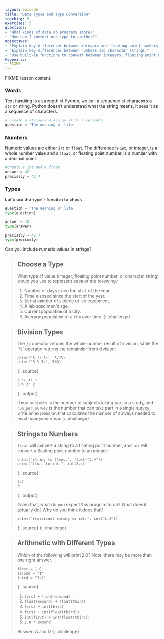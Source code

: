```yaml
---
layout: episode
title: "Data Types and Type Conversion"
teaching: 5
exercises: 5
questions:
- "What kinds of data do programs store?"
- "How can I convert one type to another?"
objectives:
- "Explain key differences between integers and floating point numbers."
- "Explain key differences between numbers and character strings."
- "Use built-in functions to convert between integers, floating point numbers, and strings."
keypoints:
- FIXME
---
```

FIXME: lesson content.

### Words

Text handling is a strength of Python, we call a sequence of characters a `str` or string. Python doesn't understand what the string means, it sees it as a sequence of characters.

```python
# create a string and assign it to a variable
question = 'The meaning of life'
```

### Numbers

Numeric values are either `int` or `float`. The difference is `int`, or integer, is a whole number value and a `float`, or floating point number, is a number with a decimal point.

```python
#create a int and a float
answer = 42
precisely = 42.7
```

### Types

Let's use the `type()` function to check

```python
question = 'The meaning of life'
type(question)
```
```python
answer = 42
type(answer)
```
```python
precisely = 42.7
type(precisely)
```

Can you include numeric values in strings?

> ## Choose a Type
> 
> What type of value (integer, floating point number, or character string)
> would you use to represent each of the following?
> 
> 1. Number of days since the start of the year.
> 2. Time elapsed since the start of the year.
> 3. Serial number of a piece of lab equipment.
> 4. A lab specimen's age.
> 5. Current population of a city.
> 6. Average population of a city over time.
{: .challenge}

> ## Division Types
> 
> The `//` operator returns the whole-number result of division,
> while the '%' operator returns the remainder from division:
> 
> ~~~
> print('5 // 3:', 5//3)
> print('5 % 3:', 5%3)
> ~~~
> {: .source}
> 
> ~~~
> 5 // 3: 1
> 5 % 3: 2
> ~~~
> {: .output}
> 
> If `num_subjects` is the number of subjects taking part in a study,
> and `num_per_survey` is the number that can take part in a single survey,
> write an expression that calculates the number of surveys needed
> to reach everyone once.
{: .challenge}

> ## Strings to Numbers
> 
> `float` will convert a string to a floating point number,
> and `int` will convert a floating point number to an integer:
> 
> ~~~
> print("string to float:", float("3.4"))
> print("float to int:", int(3.4))
> ~~~
> {: .source}
> 
> ~~~
> 3.4
> 3
> ~~~
> {: .output}
> 
> Given that,
> what do you expect this program to do?
> What does it actually do?
> Why do you think it does that?
> 
> ~~~
> print("fractional string to int:", int("3.4"))
> ~~~
> {: .source}
{: .challenge}

> ## Arithmetic with Different Types
> 
> Which of the following will print 2.0?
> Note: there may be more than one right answer.
> 
> ~~~
> first = 1.0
> second = "1"
> third = "1.1"
> ~~~
> {: .source}
> 
> 1. `first + float(second)`
> 2. `float(second) + float(third)`
> 3. `first + int(third)`
> 4. `first + int(float(third))`
> 5. `int(first) + int(float(third))`
> 6. `2.0 * second`
> 
> Answer: A and D
{: .challenge}
